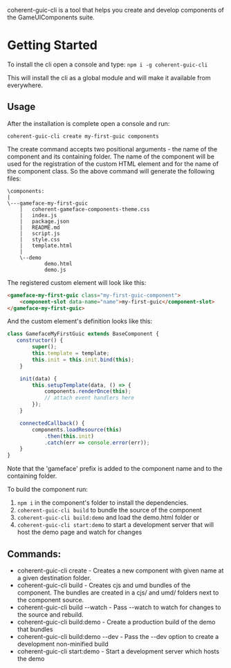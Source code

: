<!--Copyright (c) Coherent Labs AD. All rights reserved. -->
coherent-guic-cli is a tool that helps you create and develop components of the GameUIComponents suite.

# Getting Started

To install the cli open a console and type:
`npm i -g coherent-guic-cli`

This will install the cli as a global module and will make it available from everywhere.

## Usage
After the installation is complete open a console and run:

`coherent-guic-cli create my-first-guic components`

The create command accepts two positional arguments - the name of the component and its containing folder. The name of the component will be used for the registration of the custom HTML element and for the name of the component class. So the above command will generate the following files:

```
\components:
|
\---gameface-my-first-guic
    |   coherent-gameface-components-theme.css
    |   index.js
    |   package.json
    |   README.md
    |   script.js
    |   style.css
    |   template.html
    |
    \--demo
            demo.html
            demo.js
```

The registered custom element will look like this:

```html
<gameface-my-first-guic class="my-first-guic-component">
    <component-slot data-name="name">my-first-guic</component-slot>
</gameface-my-first-guic>
```

And the custom element's definition looks like this:

```js
class GamefaceMyFirstGuic extends BaseComponent {
   constructor() {
        super();
        this.template = template;
        this.init = this.init.bind(this);
    }

    init(data) {
        this.setupTemplate(data, () => {
            components.renderOnce(this);
            // attach event handlers here
        });
    }

    connectedCallback() {
        components.loadResource(this)
            .then(this.init)
            .catch(err => console.error(err));
    }
}
```

Note that the 'gameface' prefix is added to the component name and to the containing folder.

To build the component run:

1. `npm i` in the component's folder to install the dependencies.
2. `coherent-guic-cli build` to bundle the source of the component
3. `coherent-guic-cli build:demo` and load the demo.html folder or
4. `coherent-guic-cli start:demo` to start a development server that will host the demo page and watch for changes

## Commands:

* coherent-guic-cli create <name> <destination> - Creates a new component with
given name at a given destination folder.
* coherent-guic-cli build - Creates cjs and umd bundles of the component. The
bundles are created in a cjs/ and umd/ folders next to the component source.
* coherent-guic-cli build --watch - Pass --watch to watch for changes to the source
and rebuild.
* coherent-guic-cli build:demo - Create a production build of the demo that bundles
* coherent-guic-cli build:demo --dev - Pass the --dev option to create a development non-minified build
* coherent-guic-cli start:demo - Start a development server which hosts the demo